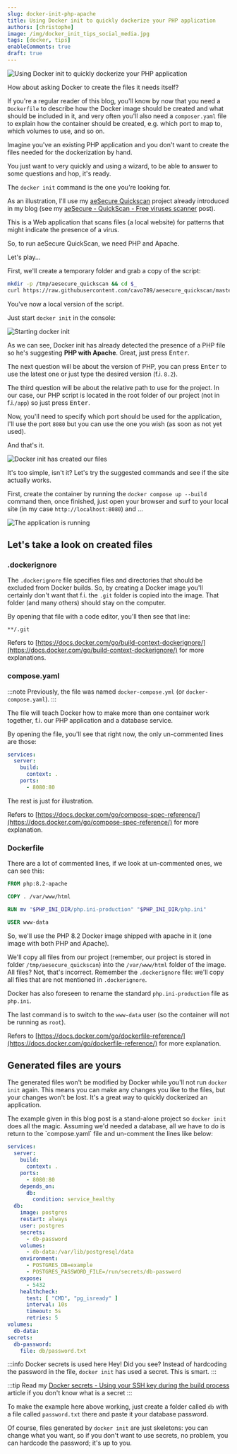 ```yaml
---
slug: docker-init-php-apache
title: Using Docker init to quickly dockerize your PHP application
authors: [christophe]
image: /img/docker_init_tips_social_media.jpg
tags: [docker, tips]
enableComments: true
draft: true
---
```

<!-- cspell:ignore dbmdl -->
![Using Docker init to quickly dockerize your PHP application](/img/docker_init_tips_header.jpg)

How about asking Docker to create the files it needs itself?

If you're a regular reader of this blog, you'll know by now that you need a `Dockerfile` to describe how the Docker image should be created and what should be included in it, and very often you'll also need a `composer.yaml` file to explain how the container should be created, e.g. which port to map to, which volumes to use, and so on.

Imagine you've an existing PHP application and you don't want to create the files needed for the dockerization by hand.

You just want to very quickly and using a wizard, to be able to answer to some questions and hop, it's ready.

The `docker init` command is the one you're looking for.

<!-- truncate -->

As an illustration, I'll use my [aeSecure Quickscan](https://github.com/cavo789/aesecure_quickscan) project already introduced in my blog (see my [aeSecure - QuickScan - Free viruses scanner](/blog/aesecure-quickscan) post).

This is a Web application that scans files (a local website) for patterns that might indicate the presence of a virus.

So, to run aeSecure QuickScan, we need PHP and Apache.

Let's play...

First, we'll create a temporary folder and grab a copy of the script:

```bash
mkdir -p /tmp/aesecure_quickscan && cd $_
curl https://raw.githubusercontent.com/cavo789/aesecure_quickscan/master/aesecure_quickscan.php -o index.php
```

You've now a local version of the script.

Just start `docker init` in the console:

![Starting docker init](./images/docker_init.png)

As we can see, Docker init has already detected the presence of a PHP file so he's suggesting **PHP with Apache**. Great, just press <kbd>Enter</kbd>.

The next question will be about the version of PHP, you can press <kbd>Enter</kbd> to use the latest one or just type the desired version (f.i. `8.2`).

The third question will be about the relative path to use for the project. In our case, our PHP script is located in the root folder of our project (not in f.i.`/app`) so just press <kbd>Enter</kbd>.

Now, you'll need to specify which port should be used for the application, I'll use the port `8080` but you can use the one you wish (as soon as not yet used).

And that's it.

![Docker init has created our files](./images/docker_init_done.png)

It's too simple, isn't it? Let's try the suggested commands and see if the site actually works.

First, create the container by running the `docker compose up --build` command then, once finished, just open your browser and surf to your local site (in my case `http://localhost:8080`) and ...

![The application is running](./images/localhost.png)

## Let's take a look on created files

### .dockerignore

The `.dockerignore` file specifies files and directories that should be excluded from Docker builds. So, by creating a Docker image you'll certainly don't want that f.i. the `.git` folder is copied into the image. That folder (and many others) should stay on the computer.

By opening that file with a code editor, you'll then see that line:

```text
**/.git
```

Refers to [https://docs.docker.com/go/build-context-dockerignore/](https://docs.docker.com/go/build-context-dockerignore/) for more explanations.

### compose.yaml

:::note
Previously, the file was named `docker-compose.yml` (or `docker-compose.yaml`).
:::

The file will teach Docker how to make more than one container work together, f.i. our PHP application and a database service.

By opening the file, you'll see that right now, the only un-commented lines are those:

```yaml
services:
  server:
    build:
      context: .
    ports:
      - 8080:80
```

The rest is just for illustration.

Refers to [https://docs.docker.com/go/compose-spec-reference/](https://docs.docker.com/go/compose-spec-reference/) for more explanation.

### Dockerfile

There are a lot of commented lines, if we look at un-commented ones, we can see this:

```Dockerfile
FROM php:8.2-apache

COPY . /var/www/html

RUN mv "$PHP_INI_DIR/php.ini-production" "$PHP_INI_DIR/php.ini"

USER www-data
```

So, we'll use the PHP 8.2 Docker image shipped with apache in it (one image with both PHP and Apache).

We'll copy all files from our project (remember, our project is stored in folder `/tmp/aesecure_quickscan`) into the `/var/www/html` folder of the image. All files? Not, that's incorrect. Remember the `.dockerignore` file: we'll copy all files that are not mentioned in `.dockerignore`.

Docker has also foreseen to rename the standard `php.ini-production` file as `php.ini`.

The last command is to switch to the `www-data` user (so the container will not be running as `root`).

Refers to [https://docs.docker.com/go/dockerfile-reference/](https://docs.docker.com/go/dockerfile-reference/) for more explanation.

## Generated files are yours

The generated files won't be modified by Docker while you'll not run `docker init` again. This means you can make any changes you like to the files, but your changes won't be lost. It's a great way to quickly dockerized an application.

The example given in this blog post is a stand-alone project so `docker init` does all the magic. Assuming we'd needed a database, all we have to do is return to the `compose.yaml´ file and un-comment the lines like below:

```yaml
services:
  server:
    build:
      context: .
    ports:
      - 8080:80
    depends_on:
      db:
        condition: service_healthy
  db:
    image: postgres
    restart: always
    user: postgres
    secrets:
      - db-password
    volumes:
      - db-data:/var/lib/postgresql/data
    environment:
      - POSTGRES_DB=example
      - POSTGRES_PASSWORD_FILE=/run/secrets/db-password
    expose:
      - 5432
    healthcheck:
      test: [ "CMD", "pg_isready" ]
      interval: 10s
      timeout: 5s
      retries: 5
volumes:
  db-data:
secrets:
  db-password:
    file: db/password.txt
```

:::info Docker secrets is used here
Hey! Did you see? Instead of hardcoding the password in the file, `docker init` has used a secret. This is smart.
:::

:::tip Read my [Docker secrets - Using your SSH key during the build process](/blog/docker-use-ssh-during-build) article if you don't know what is a secret
:::

To make the example here above working, just create a folder called `db` with a file called `password.txt` there and paste it your database password.

Of course, files generated by `docker init` are just skeletons: you can change what you want, so if you don't want to use secrets, no problem, you can hardcode the password; it's up to you.
